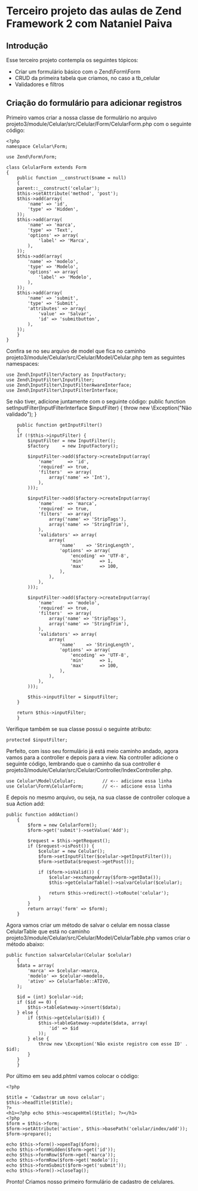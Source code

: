 Terceiro projeto das aulas de Zend Framework 2 com Nataniel Paiva
=======================

Introdução
------------

Esse terceiro projeto contempla os seguintes tópicos:

* Criar um formulário básico com o Zend\Form\Form
* CRUD da primeira tabela que criamos, no caso a tb_celular
* Validadores e filtros


Criação do formulário para adicionar registros
-----------------------------------------------

Primeiro vamos criar a nossa classe de formulário no arquivo projeto3/module/Celular/src/Celular/Form/CelularForm.php 
com o seguinte código:

	<?php
	namespace Celular\Form;

	use Zend\Form\Form;

	class CelularForm extends Form
	{
	    public function __construct($name = null)
	    {
		parent::__construct('celular');
		$this->setAttribute('method', 'post');
		$this->add(array(
		    'name' => 'id',
		    'type' => 'Hidden',
		));
		$this->add(array(
		    'name' => 'marca',
		    'type' => 'Text',
		    'options' => array(
		        'label' => 'Marca',
		    ),
		));
		$this->add(array(
		    'name' => 'modelo',
		    'type' => 'Modelo',
		    'options' => array(
		        'label' => 'Modelo',
		    ),
		));
		$this->add(array(
		    'name' => 'submit',
		    'type' => 'Submit',
		    'attributes' => array(
		        'value' => 'Salvar',
		        'id' => 'submitbutton',
		    ),
		));
	    }
	}


Confira se no seu arquivo de model que fica no caminho projeto3/module/Celular/src/Celular/Model/Celular.php 
tem as seguintes namespaces:

	use Zend\InputFilter\Factory as InputFactory;
	use Zend\InputFilter\InputFilter;
	use Zend\InputFilter\InputFilterAwareInterface;
	use Zend\InputFilter\InputFilterInterface;

Se não tiver, adicione juntamente com o seguinte código:
	 public function setInputFilter(InputFilterInterface $inputFilter)
	    {
		throw new \Exception("Não validado");
	    }

	    public function getInputFilter()
	    {
		if (!$this->inputFilter) {
		    $inputFilter = new InputFilter();
		    $factory     = new InputFactory();

		    $inputFilter->add($factory->createInput(array(
		        'name'     => 'id',
		        'required' => true,
		        'filters'  => array(
		            array('name' => 'Int'),
		        ),
		    )));

		    $inputFilter->add($factory->createInput(array(
		        'name'     => 'marca',
		        'required' => true,
		        'filters'  => array(
		            array('name' => 'StripTags'),
		            array('name' => 'StringTrim'),
		        ),
		        'validators' => array(
		            array(
		                'name'    => 'StringLength',
		                'options' => array(
		                    'encoding' => 'UTF-8',
		                    'min'      => 1,
		                    'max'      => 100,
		                ),
		            ),
		        ),
		    )));

		    $inputFilter->add($factory->createInput(array(
		        'name'     => 'modelo',
		        'required' => true,
		        'filters'  => array(
		            array('name' => 'StripTags'),
		            array('name' => 'StringTrim'),
		        ),
		        'validators' => array(
		            array(
		                'name'    => 'StringLength',
		                'options' => array(
		                    'encoding' => 'UTF-8',
		                    'min'      => 1,
		                    'max'      => 100,
		                ),
		            ),
		        ),
		    )));

		    $this->inputFilter = $inputFilter;
		}

		return $this->inputFilter;
	    }

Verifique também se sua classe possui o seguinte atributo:

	protected $inputFilter; 

Perfeito, com isso seu formulário já está meio caminho andado, agora vamos para a controller e depois para a view.
Na controller adicione o seguinte código, lembrando que o caminho da sua controller é
projeto3/module/Celular/src/Celular/Controller/IndexController.php.

	use Celular\Model\Celular;          // <-- adicione essa linha
	use Celular\Form\CelularForm;       // <-- adicione essa linha


E depois no mesmo arquivo, ou seja, na sua classe de controller coloque a sua Action add:

	public function addAction()
	    {
	    	$form = new CelularForm();
	    	$form->get('submit')->setValue('Add');
	    
	    	$request = $this->getRequest();
	    	if ($request->isPost()) {
	    		$celular = new Celular();
	    		$form->setInputFilter($celular->getInputFilter());
	    		$form->setData($request->getPost());
	    
	    		if ($form->isValid()) {
	    			$celular->exchangeArray($form->getData());
	    			$this->getCelularTable()->salvarCelular($celular);
	    
	    			return $this->redirect()->toRoute('celular');
	    		}
	    	}
	    	return array('form' => $form);
	    }

Agora vamos criar um método de salvar o celular em nossa classe CelularTable que está no caminho
projeto3/module/Celular/src/Celular/Model/CelularTable.php vamos criar o método abaixo:

	public function salvarCelular(Celular $celular)
	    {
		$data = array(
		    'marca' => $celular->marca,
		    'modelo' => $celular->modelo,
		    'ativo' => CelularTable::ATIVO,
		);
		
		$id = (int) $celular->id;
		if ($id == 0) {
		    $this->tableGateway->insert($data);
		} else {
		    if ($this->getCelular($id)) {
		        $this->tableGateway->update($data, array(
		            'id' => $id
		        ));
		    } else {
		        throw new \Exception('Não existe registro com esse ID' . $id);
		    }
		}
	    }

Por último em seu add.phtml vamos colocar o código:

	<?php

	$title = 'Cadastrar um novo celular';
	$this->headTitle($title);
	?>
	<h1><?php echo $this->escapeHtml($title); ?></h1>
	<?php
	$form = $this->form;
	$form->setAttribute('action', $this->basePath('celular/index/add'));
	$form->prepare();

	echo $this->form()->openTag($form);
	echo $this->formHidden($form->get('id'));
	echo $this->formRow($form->get('marca'));
	echo $this->formRow($form->get('modelo'));
	echo $this->formSubmit($form->get('submit'));
	echo $this->form()->closeTag();
Pronto! Criamos nosso primeiro formulário de cadastro de celulares.




















